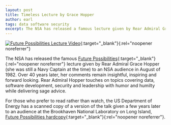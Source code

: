 ```yaml
---
layout: post
title: Timeless Lecture by Grace Hopper
author: earl
tags: data software security
excerpt: The NSA has released a famous lecture given by Rear Admiral Grace Hopper to an NSA audience in August of 1982 titled "Future Possibilities Data, Hardware, Software and People."
---
```

[![Future Possibilities Lecture Video](/assets/img/2024-08-30-grace_hopper.jpg)](https://www.nsa.gov/helpful-links/nsa-foia/declassification-transparency-initiatives/historical-releases/view/article/3880193/capt-grace-hopper-on-future-possibilities-data-hardware-software-and-people-1982/){:target="_blank"}{:rel="noopener noreferrer"}

The NSA has released the famous [Future Possibilities](https://www.nsa.gov/helpful-links/nsa-foia/declassification-transparency-initiatives/historical-releases/view/article/3880193/capt-grace-hopper-on-future-possibilities-data-hardware-software-and-people-1982/){:target="_blank"}{:rel="noopener noreferrer"} lecture given by Rear Admiral Grace Hopper (she was still a Navy Captain at the time) to an NSA audience in August of 1982. Over 40 years later, her comments remain insightful, inspiring and forward looking. Rear Admiral Hopper touches on topics covering data, software development, security and leadership with humor and humilty while delivering sage advice.

For those who prefer to read rather than watch, the US Department of Energy has a scanned copy of a version of the talk given a few years later to an audience at the Brookhaven National Laboratory on Long Island, [Future Possibilities hardcopy](https://www.osti.gov/servlets/purl/6566336){:target="_blank"}{:rel="noopener noreferrer"}.